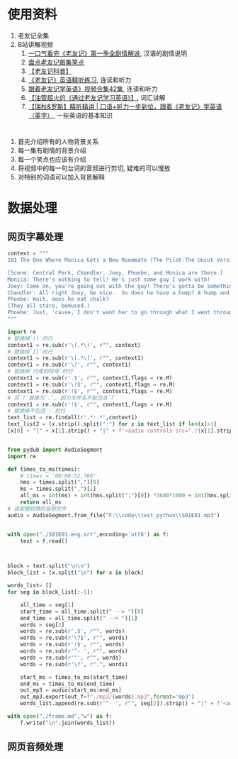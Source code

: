 
# 使用资料
1. 老友记全集
2. B站讲解视频
   1. [一口气看完《老友记》第一季全剧情解说](https://www.bilibili.com/video/BV1PT4y1Q7Lw/), 汉语的剧情说明
   2. [盘点老友记每集笑点](https://www.bilibili.com/video/BV1Xm4y1M7xv/)
   3. [【老友记科普】 ](https://www.bilibili.com/video/BV1P5411R7xG/)
   4. [《老友记》英语精听练习](https://www.bilibili.com/video/BV16e411K7Rb/), 连读和听力
   5. [跟着老友记学英语》视频合集42集](https://www.bilibili.com/video/BV1fB4y1G7BC), 连读和听力
   6. [【油管超火的《通过老友记学习英语》】](https://www.bilibili.com/video/BV1uN411N7J5/), 词汇讲解
   7. [【瑞秋&罗斯】精听精讲 | 口语+听力一步到位，跟着《老友记》学英语（英字）](https://www.bilibili.com/video/BV1S24y1M7hp), 一些英语的基本知识



# 
1. 首先介绍所有的人物背景关系
1. 每一集有剧情的背景介绍
2. 每一个笑点也应该有介绍
3. 将视频中的每一句台词的音频进行剪切, 疑难的可以慢放
4. 对特别的词语可以加入背景解释



# 数据处理
## 网页字幕处理
```python
context = """
101 The One Where Monica Gets a New Roommate (The Pilot-The Uncut Version)

[Scene: Central Perk, Chandler, Joey, Phoebe, and Monica are there.]
Monica: There's nothing to tell! He's just some guy I work with!
Joey: Come on, you're going out with the guy! There's gotta be something wrong with him!
Chandler: All right Joey, be nice.  So does he have a hump? A hump and a hairpiece?
Phoebe: Wait, does he eat chalk?
(They all stare, bemused.)
Phoebe: Just, 'cause, I don't want her to go through what I went through with Carl- oh!
"""

import re
# 替换掉`()`的行
context1 = re.sub(r'\(.*\)', r"", context)
# 替换掉`[]`的行
context1 = re.sub(r'\[.*\]', r"", context1)
context1 = re.sub(r'\?', r"", context1)
# 替换掉`行尾的符号`的行
context1 = re.sub(r'.$', r"", context1,flags = re.M)
context1 = re.sub(r'\?$', r"", context1,flags = re.M)
context1 = re.sub(r'!$', r"", context1,flags = re.M)
# 将`?`替换为`.`, 因为文件名不能包含`?`
context1 = re.sub(r'!$', r"", context1,flags = re.M)
# 替换掉不包含`:`的行
text_list = re.findall(r'.*:.*',context1)
text_list2 = [x.strip().split(":") for x in text_list if len(x)>1]
[x[0] + "|" + x[1].strip() + "|" + f'<audio controls src="./{x[1].strip()}.mp3" style="height: 20px;"></audio>' for x in text_list2]
```



```python

from pydub import AudioSegment
import re

def times_to_ms(times):
    # times = '00:00:52,760'
    hms = times.split(",")[0]
    ms = times.split(",")[1]
    all_ms = int(ms) + int(hms.split(":")[0]) *3600*1000 + int(hms.split(":")[1])*60*1000 + int(hms.split(":")[2])*1000
    return all_ms
# 读取被转换的音频文件
audio = AudioSegment.from_file("F:\\code\\test_python\\S01E01.mp3")


with open("./S01E01.eng.srt",encoding='utf8') as f:
    text = f.read()



block = text.split("\n\n")
block_list = [x.split("\n") for x in block]

words_list= []
for seg in block_list[:-1]:

    all_time = seg[1]
    start_time = all_time.split(" --> ")[0]
    end_time = all_time.split(" --> ")[1]
    words = seg[2]
    words = re.sub(r'.$', r"", words)
    words = re.sub(r'\?$', r"", words)
    words = re.sub(r'!$', r"", words)
    words = re.sub(r'^- ', r"", words)
    words = re.sub(r'"', r"", words)
    words = re.sub(r'\?', r".", words)

    start_ms = times_to_ms(start_time)
    end_ms = times_to_ms(end_time)
    out_mp3 = audio[start_ms:end_ms]
    out_mp3.export(out_f=f"./mp3/{words}.mp3",format='mp3')
    words_list.append(re.sub(r'^- ', r"", seg[2]).strip() + "|" + f'<audio controls src="./{words.strip()}.mp3" style="height: 20px;"></audio>')

with open("./frame.md","w") as f:
    f.write("\n".join(words_list))

```
## 网页音频处理


